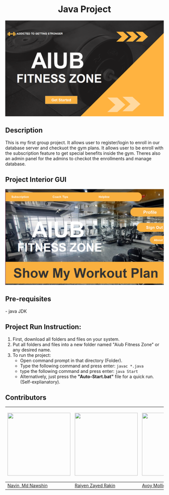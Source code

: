 <h1 align="center">Java Project</h1>
<p align="center"><img src= "https://github.com/navinxqz/gym-management-system/blob/main/Photo/aiubgym.PNG" width=650 title= "project interface"/>

<h2 align="left">Description</h2>
This is my first group project. It allows user to register/login to enroll in our database server and checkuot the gym plans. It allows user to be enroll with the subscription feature to get special benefits inside the gym. Theres also an admin panel for the admins to checkot the enrollments and manage database.


<h2 align="left">Project Interior GUI</h2>
<img src= "https://github.com/navinxqz/gym-management-system/blob/main/Photo/gym.PNG" width=650 title= "project interface"/>

<h2 align="left">Pre-requisites</h2>
- java JDK

## Project Run Instruction: ##
1. First, download all folders and files on your system.
2. Put all folders and files into a new folder named "Aiub Fitness Zone" or any desired name.
3. To run the project:
   - Open command prompt in that directory (Folder).
   - Type the following command and press enter: `javac *.java`
   - type the following command and press enter: `java Start`
   - Alternatively, just press the **"Auto-Start.bat"** file for a quick run. (Self-explianatory).

<h2 align="left">Contributors</h2>

| <img src= "https://avatars.githubusercontent.com/u/169520102?v=4" width="200" height= "200"/>| <img src= "https://avatars.githubusercontent.com/u/128049303?v=4" width="200" height= "200"/> | <p align="center"><img src= "https://scontent.fdac14-1.fna.fbcdn.net/v/t39.30808-6/441167359_928427595692957_2079562319101145546_n.jpg?stp=c0.58.526.526a_dst-jpg_p526x296&_nc_cat=101&ccb=1-7&_nc_sid=5f2048&_nc_eui2=AeG9llt8IgsLc-6PFAlFIKXcBzvi-E1Z7eYHO-L4TVnt5kX9fiyL3ynZDYax1dd1ZzsHnJ21uvJz4sCh-ILrmqvG&_nc_ohc=RgxXlwoUQnIQ7kNvgHXQyu4&_nc_ht=scontent.fdac14-1.fna&cb_e2o_trans=t&oh=00_AYDP0CWyIUXpkcaZ3e_5CYcgqDSyIc2zAKhYowO-JJzueQ&oe=6646A7CA" width="200" height= "200"/> | <p align="center"><img src= "https://scontent.fdac139-1.fna.fbcdn.net/v/t39.30808-1/337164374_595790792583302_8268285960399084587_n.jpg?stp=dst-jpg_s200x200&_nc_cat=103&ccb=1-7&_nc_sid=5f2048&_nc_eui2=AeFiXqCSUTJXaNZV4bezgFTwvOmnZN0x7Au86adk3THsC9sC4EuzkOO7QxV0T3ffGP53O1eyTutZzF58CgpDmCfr&_nc_ohc=Nf-K-bfauJoQ7kNvgE_OvGV&_nc_ht=scontent.fdac139-1.fna&cb_e2o_trans=t&oh=00_AYCvcWC4nxMar5pa6rAmTZVr_4laD9MMn9D2q9megICDnQ&oe=66469CFA" width="200" height= "200"/> |
|----------------------------------------------------------------------------------------------|----------------------------------------------------------------------------|---|---|
|<a href="https://github.com/navinxqz" target="_blank">Navin, Md Nawshin|<a href="https://github.com/raiyen-zayed-rakin" target="_blank">Raiyen Zayed Rakin|<a href="https://www.facebook.com/avoy.mollick.562" target="_blank">Avoy Mollick|<a href="https://www.facebook.com/sammuonice" target="_blank">Sazid Sami|
